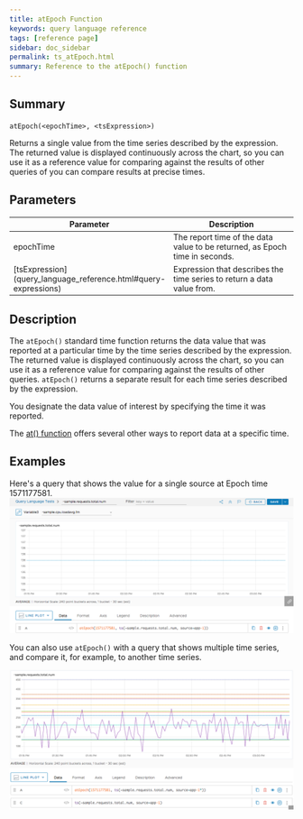 ```yaml
---
title: atEpoch Function
keywords: query language reference
tags: [reference page]
sidebar: doc_sidebar
permalink: ts_atEpoch.html
summary: Reference to the atEpoch() function
---
```

## Summary
```
atEpoch(<epochTime>, <tsExpression>)
```
Returns a single value from the time series described by the expression. The returned value is displayed continuously across the chart, so you can use it as a reference value for comparing against the results of other queries of you can compare results at precise times.

## Parameters
<table>
<tbody>
<thead>
<tr><th width="20%">Parameter</th><th width="80%">Description</th></tr>
</thead>
<tr><td>epochTime</td>
<td>The report time of the data value to be returned, as Epoch time in seconds.
</td></tr>
<tr>
<td markdown="span"> [tsExpression](query_language_reference.html#query-expressions)</td>
<td>Expression that describes the time series to return a data value from. </td></tr>
</tbody>
</table>


## Description

The `atEpoch()` standard time function returns the data value that was reported at a particular time by the time series described by the expression.  The returned value is displayed continuously across the chart, so you can use it as a reference value for comparing against the results of other queries. `atEpoch()` returns a separate result for each time series described by the expression.

You designate the data value of interest by specifying the time it was reported.

The [at() function](ts_at.html) offers several other ways to report data at a specific time.

## Examples

Here's a query that shows the value for a single source at Epoch time 1571177581.
![atEpoch for 1 source](images/ts_atEpoch_one_source.png)

You can also use `atEpoch()` with a query that shows multiple time series, and compare it, for example, to another time series.

![at Epoch for multiple sources](images/ts_atEpoch_multiple.png)
